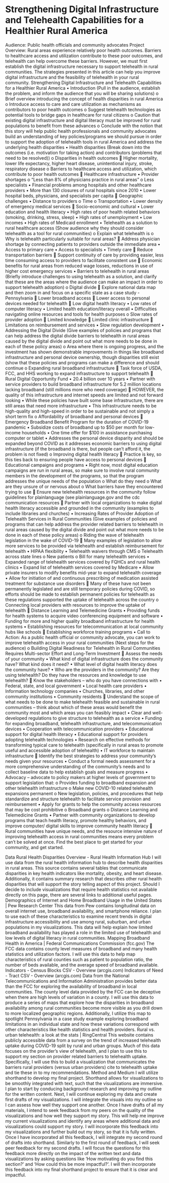 # Strengthening Digital Infrastructure and Telehealth Capabilities for a Healthier Rural America

Audience: Public health officials and community advocates
Project Overview: Rural areas experience relatively poor health outcomes. Barriers to healthcare access and utilization contribute to these poor outcomes, and telehealth can help overcome these barriers. However, we must first establish the digital infrastructure necessary to support telehealth in rural communities. The strategies presented in this article can help you improve digital infrastructure and the feasibility of telehealth in your rural community.
Strengthening Digital Infrastructure and Telehealth Capabilities for a Healthier Rural America
•	Introduction (Pull in the audience, establish the problem, and inform the audience that you will be sharing solutions)
o	Brief overview introducing the concept of health disparities in rural America
o	Introduce access to care and care utilization as mechanisms as contributors to poor health outcomes
o	Suggest telehealth technologies as potential tools to bridge gaps in healthcare for rural citizens
o	Caution that existing digital infrastructure and digital literacy must be improved for rural populations to benefit from these advances
o	Conclude with the notion that this story will help public health professionals and community advocates build an understanding of key policies/programs we should pursue in order to support the adoption of telehealth tools in rural America and address the underlying health disparities
•	Health disparities (Break down into the outcomes (i.e. motivation for taking action) and contributors (problems that need to be resolved))
o	Disparities in health outcomes
	Higher mortality, lower life expectancy, higher heart disease, unintentional injury, stroke, respiratory disease
o	Barriers to healthcare access and utilization, which contribute to poor health outcomes
	Healthcare infrastructure 
•	Provider shortages
o	“Less than 8% of physicians practice in rural areas”
o	Less specialists
•	Financial problems among hospitals and other healthcare providers
•	More than 130 closures of rural hospitals since 2010
•	Lower hospital beds, physicians, and specialists per capita
	Geographic challenges
•	Distance to providers
o	Time
o	Transportation
•	Lower density of emergency medical services
	Socio-economic and cultural
•	Lower education and health literacy
•	High rates of poor health related behaviors (smoking, drinking, stress, sleep)
•	High rates of unemployment
•	Low incomes
•	High rates of Medicaid enrollment
•	Telehealth as a solution to rural healthcare access (Show audience why they should consider telehealth as a tool for rural communities)
o	Explain what telehealth is
o	Why is telehealth particularly suitable for rural areas?
	Address physician shortage by connecting patients to providers outside the immediate area
•	Access to primary care
•	Access to specialists
•	Timely care
	Reduce transportation barriers
	Support continuity of care by providing easier, less time consuming access to providers to facilitate consistent use
	Economic benefits for rural areas from reduced wage losses, reductions in use of higher cost emergency services
•	Barriers to telehealth in rural areas (Briefly introduce challenges to using telehealth as a solution, and clarify that these are the areas where the audience can make an impact in order to support telehealth adoption)
o	Digital divide
	Explore national data map and then zoom in and focus on a specific state as a case study - Pennsylvania
	Lower broadband access
	Lower access to personal devices needed for telehealth
	Low digital health literacy
•	Low rates of computer literacy
•	Limited health education/literacy overall
•	Difficulties navigating online resources and tools for health purposes
o	Slow rates of provider adoption
	Limited knowledge
	Limited clinic infrastructure
	Limitations on reimbursement and services
•	Slow regulation development
•	Addressing the Digital Divide (Give examples of policies and programs that can help address the digital divide barriers to telehealth in rural areas caused by the digital divide and point out what more needs to be done in each of these policy areas)
o	Area where there is ongoing progress, and the investment has shown demonstrable improvements in things like broadband infrastructure and personal device ownership, though disparities still exist (show that these policies and programs can make a difference and should continue
o	Expanding rural broadband infrastructure
	Task force of USDA, FCC, and HHS working to expand infrastructure to support telehealth
	Rural Digital Opportunity Fund
•	20.4 billion over 10 years
•	Partner with service providers to build broadband infrastructure for 5.2 million locations lacking broadband (still millions more who need coverage)
	HOWEVER, the quality of this infrastructure and internet speeds are limited and not forward looking
•	While these policies have built some base infrastructure, there are still areas that need more infrastructure
•	This infrastructure needs to be high-quality and high-speed in order to be sustainable and not simply a short term fix
o	Affordability of broadband and personal devices
	Emergency Broadband Benefit Program for the duration of COVID-19 pandemic
•	Subsidize costs of broadband up to $50 per month for low-income households
•	One time offer for $100 in assistance purchasing computer or tablet
•	Addresses the personal device disparity and should be expanded beyond COVID as it addresses economic barriers to using digital infrastructure (if the broadband is there, but people can’t afford it, the problem is not fixed)
o	Improving digital health literacy
	Practice is key, so this ties back to ensuring people have access to personal devices
	Educational campaigns and programs
•	Right now, most digital education campaigns are run in rural areas, so make sure to involve rural community members in the development of the programs, so that the program addresses the unique needs of the population
o	What do they need
o	What are they unsure of or nervous about
o	What barriers have they encountered trying to use 
	Ensure new telehealth resources in the community follow guidelines for plainlanguage (see plainlanguage.gov and the cdc communication resources
	Partner with local organizations to make digital health literacy accessible and grounded in the community (examples to include libraries and churches)
•	Increasing Rates of Provider Adoption of Telehealth Services in Rural Communities (Give examples of policies and programs that can help address the provider related barriers to telehealth in rural areas caused by the digital divide and point out what more needs to be done in each of these policy areas)
o	Riding the wave of telehealth legislation in the wake of COVID-19
	Many examples of legislation to allow more services to be provided via telehealth and establish reimbursement for telehealth
•	HIPAA flexibility
•	Telehealth waivers through CMS
o	Telehealth across state lines
o	New patients
o	Bill for many telehealth services
•	Expanded range of telehealth services covered by FQHCs and rural health clinics
•	Expand list of telehealth services covered by Medicare
•	Allow private insurers to modify benefits mid-year to expand telehealth coverage
•	Allow for initiation of and continuous prescribing of medication assisted treatment for substance use disorders
	Many of these have not been permanently legislated and are still temporary policies during COVID, so efforts should be made to establish permanent policies for telehealth as these regulations supported the uptake of telehealth across the country
o	Connecting local providers with resources to improve the uptake of telehealth
	Distance Learning and Telemedicine Grants
•	Providing funds for health systems to acquire video conferencing equipment and software
•	Funding for more and higher quality broadband infrastructure for health systems
•	Establishing resources for telecommunication at local community hubs like schools
	Establishing workforce training programs
•	Call to Action: As a public health official or community advocate, you can work to improve telehealth access in your rural communities (Next steps for the audience)
o	Building Digital Readiness for Telehealth in Rural Communities Requires Multi-sector Effort and Long-Term Investment
	Assess the needs of your community
•	What kind of digital infrastructure does the community have? What kind does it need?
•	What level of digital health literacy does the community have?
•	Who are the providers in the community? Are they using telehealth? Do they have the resources and knowledge to use telehealth?
	Know the stakeholders – who do you have connections with 
•	Federal, state, and local government
•	Local health care providers
•	Information technology companies
•	Churches, libraries, and other community institutions
•	Community residents
	Understand the scope of what needs to be done to make telehealth feasible and sustainable in rural communities – think about which of these areas would benefit the community most and which areas you can feasibly impact
•	Clear and well-developed regulations to give structure to telehealth as a service
•	Funding for expanding broadband, telehealth infrastructure, and telecommunication devices
•	Cooperation with telecommunication providers
•	Educational support for digital health literacy
•	Educational support for providers adopting telehealth technologies
•	Research on effective methods for transforming typical care to telehealth (specifically in rural areas to promote useful and accessible adoption of telehealth)
•	IT workforce to maintain infrastructure
	Identify the best strategies to address your community’s needs given your resources
•	Conduct a formal needs assessment for a more comprehensive understanding of the community’s needs and to collect baseline data to help establish goals and measure progress
•	Advocacy – advocate to policy makers at higher levels of government to support legislation that:
o	Provides funding to broadband expansion and other telehealth infrastructure
o	Make new COVID-10 related telehealth expansions permanent
o	New legislation, policies, and procedures that help standardize and structure telehealth to facilitate service provision and reimbursement
•	Apply for grants to help the community access resources that may be cost prohibitive
o	Broadband grants
o	Distance Learning and Telemedicine Grants
•	Partner with community organizations to develop programs that teach health literacy, promote healthy behaviors, and improve computer/ digital skills to improve community health literacy
	Rural communities have unique needs, and the resource intensive nature of improving telehealth access in rural communities means every problem can’t be solved at once. Find the best place to get started for your community, and get started.

Data
Rural Health Disparities Overview - Rural Health Information Hub
I will use data from the rural health information hub to describe health disparities in rural areas. This source contains several tables that communicate disparities in key health indicators like mortality, obesity, and heart disease. Additionally, it contains summary research that describes other rural health disparities that will support the story telling aspect of this project. Should I decide to include visualizations that require health statistics not available directly on this page, there are several links to additional useful pages.
Demographics of Internet and Home Broadband Usage in the United States | Pew Research Center
This data from Pew contains longitudinal data on overall internet use, broadband availability, and smartphone reliance. I plan to use each of these characteristics to examine recent trends in digital infrastructure accessibility and use among rural, suburban, and urban populations in my visualizations. This data will help explain how limited broadband availability has played a role in the limited use of telehealth and low levels of digital literacy in rural communities.
Mapping Broadband Health in America | Federal Communications Commission (fcc.gov)
The FCC data contains county level measures of broadband and many health statistics and utilization factors. I will use this data to help map characteristics of rural counties such as patient to population ratio, the number of beds available, and the average speed of broadband available.
Indicators - Census Blocks CSV - Overview (arcgis.com)
Indicators of Need - Tract CSV - Overview (arcgis.com)
Data from the National Telecommunications and Information Administration provides better data than the FCC for exploring the availability of broadband in local communities. The county level data provided by the FCC can be deceptive when there are high levels of variation in a county. I will use this data to produce a series of maps that explore how the disparities in broadband availability among rural communities become more visible as you drill down to more localized geographic regions. Additionally, I utilize this map to spotlight Pennsylvania in a case study example exploring broadband limitations in an individual state and how these variations correspond with other characteristics like health statistics and health providers.
Rural vs. urban telehealth: a look at the stats | RingCentral
This website contains publicly accessible data from a survey on the trend of increased telehealth uptake during COVID-19 split by rural and urban groups. Much of this data focuses on the provider’s view of telehealth, and I plan to use this to support my section on provider related barriers to telehealth uptake. Specifically, I will use this to build a visualization that communicates the barriers rural providers (versus urban providers) cite to telehealth uptake and tie these in to my recommendations.
Method and Medium
I will utilize shorthand to develop my final project. Shorthand allows for visualizations to be smoothly integrated with text, such that the visualizations are immersive. I plan to start by conducing background research and improving my outline for the written content. Next, I will continue exploring my data and create first drafts of my visualizations. I will integrate the visuals into my outline so I can assess how well they support one another.
Once I have drafts of all my materials, I intend to seek feedback from my peers on the quality of the visualizations and how well they support my story. This will help me improve my current visualizations and identify any areas where additional data and visualizations could support my story. I will incorporate this feedback into my visualizations and further build out my story, so that it is fully written. Once I have incorporated all this feedback, I will integrate my second round of drafts into shorthand.
Similarly to the first round of feedback, I will seek peer feedback for my second drafts. I will focus the questions for this feedback more directly on the impact of the written text and data visualizations by asking questions like ‘How motivating do you find this section?’ and ‘How could this be more impactful?’. I will then incorporate this feedback into my final shorthand project to ensure that it is clear and impactful.

